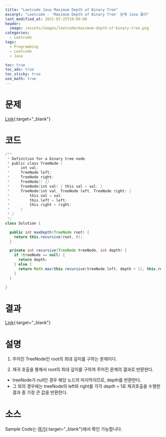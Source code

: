 ```yaml
---
title: "Leetcode Java Maximum Depth of Binary Tree"
excerpt: "Leetcode - 'Maximum Depth of Binary Tree' 문제 Java 풀이"
last_modified_at: 2021-07-25T10:00:00
header:
  image: /assets/images/leetcode/maximum-depth-of-binary-tree.png
categories:
  - Leetcode
tags:
  - Programming
  - Leetcode
  - Java

toc: true
toc_ads: true
toc_sticky: true
use_math: true
---
```

# 문제
[Link](https://leetcode.com/problems/maximum-depth-of-binary-tree/){:target="_blank"}

# 코드
```java
/**
 * Definition for a binary tree node.
 * public class TreeNode {
 *     int val;
 *     TreeNode left;
 *     TreeNode right;
 *     TreeNode() {}
 *     TreeNode(int val) { this.val = val; }
 *     TreeNode(int val, TreeNode left, TreeNode right) {
 *         this.val = val;
 *         this.left = left;
 *         this.right = right;
 *     }
 * }
 */
class Solution {

  public int maxDepth(TreeNode root) {
    return this.recursive(root, 0);
  }

  private int recursive(TreeNode treeNode, int depth) {
    if (treeNode == null) {
      return depth;
    } else {
      return Math.max(this.recursive(treeNode.left, depth + 1), this.recursive(treeNode.right, depth + 1));
    }
  }

}
```

# 결과
[Link](https://leetcode.com/submissions/detail/527787818/){:target="_blank"}

# 설명
1. 주어진 TreeNode인 root의 최대 깊이를 구하는 문제이다.

2. 재귀 호출을 통해서 root의 최대 깊이를 구하여 주어진 문제의 결과로 반환한다.
- treeNode가 null인 경우 해당 노드의 마지막이므로, depth를 반환한다.
- 그 외의 경우에는 treeNode의 left와 right를 각각 $depth + 1$로 재귀호출을 수행한 결과 중 가장 큰 값을 반환한다.

# 소스
Sample Code는 [여기](https://github.com/GracefulSoul/leetcode/blob/master/src/main/java/gracefulsoul/problems/MaximumDepthOfBinaryTree.java){:target="_blank"}에서 확인 가능합니다.